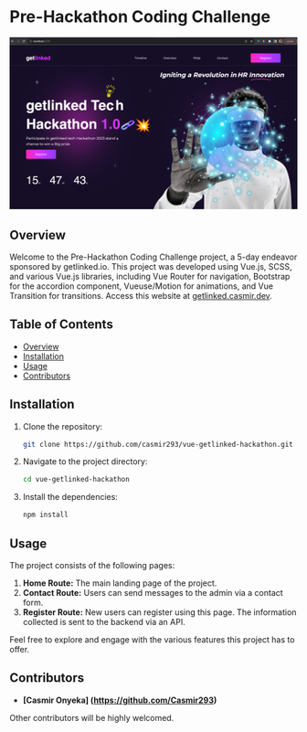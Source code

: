 # Pre-Hackathon Coding Challenge

![Project Image](/public/imgs/sample-img.png)

## Overview

Welcome to the Pre-Hackathon Coding Challenge project, a 5-day endeavor sponsored by getlinked.io. This project was developed using Vue.js, SCSS, and various Vue.js libraries, including Vue Router for navigation, Bootstrap for the accordion component, Vueuse/Motion for animations, and Vue Transition for transitions. Access this website at [getlinked.casmir.dev](https://getlinked.casmir.dev).

## Table of Contents

- [Overview](#overview)
- [Installation](#installation)
- [Usage](#usage)
- [Contributors](#contributors)

## Installation

1. Clone the repository:

   ```sh
   git clone https://github.com/casmir293/vue-getlinked-hackathon.git

   ```

2. Navigate to the project directory:

   ```sh
   cd vue-getlinked-hackathon

   ```

3. Install the dependencies:
   ```sh
   npm install
   ```

## Usage

The project consists of the following pages:

1. **Home Route:** The main landing page of the project.
2. **Contact Route:** Users can send messages to the admin via a contact form.
3. **Register Route:** New users can register using this page. The information collected is sent to the backend via an API.

Feel free to explore and engage with the various features this project has to offer.

## Contributors

- **[Casmir Onyeka] (https://github.com/Casmir293)**

Other contributors will be highly welcomed.
